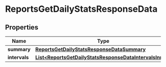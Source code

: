 

# ReportsGetDailyStatsResponseData


## Properties

| Name | Type | Description | Notes |
|------------ | ------------- | ------------- | -------------|
|**summary** | [**ReportsGetDailyStatsResponseDataSummary**](ReportsGetDailyStatsResponseDataSummary.md) |  |  [optional] |
|**intervals** | [**List&lt;ReportsGetDailyStatsResponseDataIntervalsInner&gt;**](ReportsGetDailyStatsResponseDataIntervalsInner.md) |  |  [optional] |



